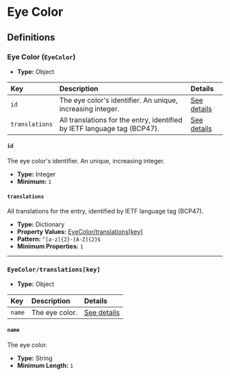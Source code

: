 # Eye Color

## Definitions

### <a name="EyeColor"></a> Eye Color (`EyeColor`)

- **Type:** Object

Key | Description | Details
:-- | :-- | :--
`id` | The eye color's identifier. An unique, increasing integer. | <a href="#EyeColor/id">See details</a>
`translations` | All translations for the entry, identified by IETF language tag (BCP47). | <a href="#EyeColor/translations">See details</a>

#### <a name="EyeColor/id"></a> `id`

The eye color's identifier. An unique, increasing integer.

- **Type:** Integer
- **Minimum:** `1`

#### <a name="EyeColor/translations"></a> `translations`

All translations for the entry, identified by IETF language tag (BCP47).

- **Type:** Dictionary
- **Property Values:** <a href="#EyeColor/translations[key]">EyeColor/translations[key]</a>
- **Pattern:** `^[a-z]{2}-[A-Z]{2}$`
- **Minimum Properties:** `1`

---

### <a name="EyeColor/translations[key]"></a> `EyeColor/translations[key]`

- **Type:** Object

Key | Description | Details
:-- | :-- | :--
`name` | The eye color. | <a href="#EyeColor/translations[key]/name">See details</a>

#### <a name="EyeColor/translations[key]/name"></a> `name`

The eye color.

- **Type:** String
- **Minimum Length:** `1`
